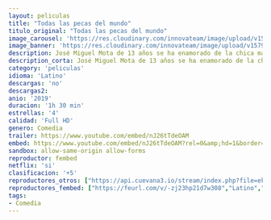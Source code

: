 ```yaml
---
layout: peliculas
title: "Todas las pecas del mundo"
titulo_original: "Todas las pecas del mundo"
image_carousel: 'https://res.cloudinary.com/innovateam/image/upload/v1579050939/pecas-min_b0uerw.jpg'
image_banner: 'https://res.cloudinary.com/innovateam/image/upload/v1579050941/estreno-todas-las-pecas-del-mundo-mexico-e1568763971725-min_rwn7qi.jpg'
description: José Miguel Mota de 13 años se ha enamorado de la chica más guapa del colegio Cristina Palazuelos. En plena fiebre mundialista, JM tendrá que luchar por su honor, junto a su entrañable grupo de amigos ante los ojos de toda la secundaria.
description_corta: José Miguel Mota de 13 años se ha enamorado de la chica más guapa del colegio Cristina Palazuelos. En plena fiebre mundialista, JM tendrá que luchar por su honor, junto a su...
category: 'peliculas'
idioma: 'Latino'
descargas: 'no'
descargas2:
anio: '2019'
duracion: '1h 30 min'
estrellas: '4'
calidad: 'Full HD'
genero: Comedia
trailer: https://www.youtube.com/embed/nJ26tTdeOAM
embed: https://www.youtube.com/embed/nJ26tTdeOAM?rel=0&amp;hd=1&border=0&wmode=opaque&enablejsapi=1&modestbranding=1&controls=1&showinfo=1
sandbox: allow-same-origin allow-forms
reproductor: fembed
netflix: 'si'
clasificacion: '+5'
reproductores_otros: ["https://api.cuevana3.io/stream/index.php?file=ek5lbm9xYWNrS0xYMTZLa2xNbkdvY3ZTb3BtZng4TGp6ZFpobGFMUGtOelcwcUZmbWRIVzRkakVuS0JnbEplcG1KUnNZSlRTMGViVTBxZGdsdEhPb3RDV2Q2Q0swTFBYMFpwa1g2YlcwT1hGeXBoZ29OS1ZsdHJFbjV1WDBhWFkxOGVZYkdTWG1hU1dtR2xrYkpRPQ","Latino","https://mstream.website/7anq2a7dscbu","Latino","https://gdriveplayer.co/embed2.php?link=JlXSVKReWG0bT3iVfCW5Sg38fyFsGphCrqufXPEyJre2MgZLEkpQN6cQ6iK%252BpC7zw%252FzRhQJq8xmgn36H58Y4vm3dVfU9IKgxtpgvKmXxdLbLeA%252FYd8TbB8F3bVsHhRKZ5lSICo10UrDolly5NpFa%252BMNFzA3rOuJvRsyWTOW6KbYyRkRzwXAL4dd%252B9MbhEOz00j1N0zdwTGo5pgl58TqBDH","Latino","https://player.premiumstream.live/player.php?id=MTAz","Latino"]
reproductores_fembed: ["https://feurl.com/v/-zj23hp21d7w308","Latino","https://feurl.com/v/rmlm1bepr188gme","Latino","https://feurl.com/v/88q82h8w7kmlk10","Latino","https://feurl.com/v/lne73tnzp2kxz45","Latino"]
tags:
- Comedia
---
```













